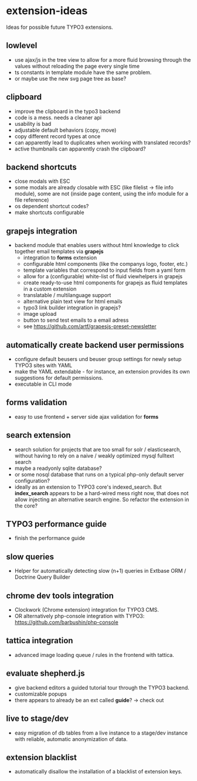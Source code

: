 # extension-ideas
Ideas for possible future TYPO3 extensions.

## lowlevel
- use ajax/js in the tree view to allow for a more fluid browsing through the values without reloading the page every single time
- ts constants in template module have the same problem.
- or maybe use the new svg page tree as base?

## clipboard
- improve the clipboard in the typo3 backend
- code is a mess. needs a cleaner api
- usability is bad
- adjustable default behaviors (copy, move)
- copy different record types at once
- can apparently lead to duplicates when working with translated records?
- active thumbnails can apparently crash the clipboard?

## backend shortcuts
- close modals with ESC
- some modals are already closable with ESC (like filelist -> file info module), some are not (inside page content, using the info module for a file reference)
- os dependent shortcut codes?
- make shortcuts configurable

## grapejs integration
- backend module that enables users without html knowledge to click together email templates via **grapejs**
  - integration to **forms** extension
  - configurable html components (like the companys logo, footer, etc.)
  - template variables that correspond to input fields from a yaml form
  - allow for a (configurable) white-list of fluid viewhelpers in grapejs
  - create ready-to-use html components for grapejs as fluid templates in a custom extension 
  - translatable / multilanguage support
  - alternative plain text view for html emails
  - typo3 link builder integration in grapejs?
  - image upload
  - button to send test emails to a email adress
  - see https://github.com/artf/grapesjs-preset-newsletter

## automatically create backend user permissions
- configure default beusers und beuser group settings for newly setup TYPO3 sites with YAML
- make the YAML extendable - for instance, an extension provides its own suggestions for default permissions.
- executable in CLI mode

## forms validation
- easy to use frontend + server side ajax validation for **forms**

## search extension
- search solution for projects that are too small for solr / elasticsearch, without having to rely on a naive / weakly optimized mysql fulltext search
- maybe a readyonly sqlite database?   	 
- or some nosql database that runs on a typical php-only default server configuration?
- ideally as an extension to TYPO3 core's indexed_search. But **index_search** appears to be a hard-wired mess right now, that does not allow injecting an alternative search engine. So refactor the extension in the core?

## TYPO3 performance guide
- finish the performance guide

## slow queries
- Helper for automatically detecting slow (n+1) queries in Extbase ORM / Doctrine Query Builder

## chrome dev tools integration
- Clockwork (Chrome extension) integration for TYPO3 CMS.
- OR alternatively php-console integration with TYPO3: https://github.com/barbushin/php-console

## tattica integration
- advanced image loading queue / rules in the frontend with tattica.

## evaluate shepherd.js
- give backend editors a guided tutorial tour through the TYPO3 backend.
- customizable popups
- there appears to already be an ext called **guide**? -> check out

## live to stage/dev
- easy migration of db tables from a live instance to a stage/dev instance with reliable, automatic anonymization of data.

## extension blacklist
- automatically disallow the installation of a blacklist of extension keys.
